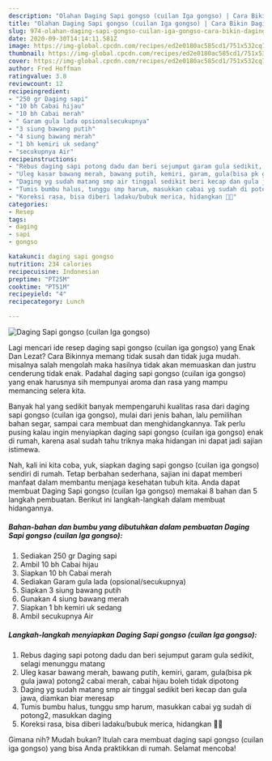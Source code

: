 ```yaml
---
description: "Olahan Daging Sapi gongso (cuilan Iga gongso) | Cara Bikin Daging Sapi gongso (cuilan Iga gongso) Yang Sempurna"
title: "Olahan Daging Sapi gongso (cuilan Iga gongso) | Cara Bikin Daging Sapi gongso (cuilan Iga gongso) Yang Sempurna"
slug: 974-olahan-daging-sapi-gongso-cuilan-iga-gongso-cara-bikin-daging-sapi-gongso-cuilan-iga-gongso-yang-sempurna
date: 2020-09-30T14:14:11.581Z
image: https://img-global.cpcdn.com/recipes/ed2e0180ac585cd1/751x532cq70/daging-sapi-gongso-cuilan-iga-gongso-foto-resep-utama.jpg
thumbnail: https://img-global.cpcdn.com/recipes/ed2e0180ac585cd1/751x532cq70/daging-sapi-gongso-cuilan-iga-gongso-foto-resep-utama.jpg
cover: https://img-global.cpcdn.com/recipes/ed2e0180ac585cd1/751x532cq70/daging-sapi-gongso-cuilan-iga-gongso-foto-resep-utama.jpg
author: Fred Hoffman
ratingvalue: 3.8
reviewcount: 12
recipeingredient:
- "250 gr Daging sapi"
- "10 bh Cabai hijau"
- "10 bh Cabai merah"
- " Garam gula lada opsionalsecukupnya"
- "3 siung bawang putih"
- "4 siung bawang merah"
- "1 bh kemiri uk sedang"
- "secukupnya Air"
recipeinstructions:
- "Rebus daging sapi potong dadu dan beri sejumput garam gula sedikit, selagi menunggu matang"
- "Uleg kasar bawang merah, bawang putih, kemiri, garam, gula(bisa pk gula jawa) potong2 cabai merah, cabai hijau boleh tidak dipotong"
- "Daging yg sudah matang smp air tinggal sedikit beri kecap dan gula jawa, diamkan biar meresap"
- "Tumis bumbu halus, tunggu smp harum, masukkan cabai yg sudah di potong2, masukkan daging"
- "Koreksi rasa, bisa diberi ladaku/bubuk merica, hidangkan 🙏🏼"
categories:
- Resep
tags:
- daging
- sapi
- gongso

katakunci: daging sapi gongso 
nutrition: 234 calories
recipecuisine: Indonesian
preptime: "PT25M"
cooktime: "PT51M"
recipeyield: "4"
recipecategory: Lunch

---
```



![Daging Sapi gongso (cuilan Iga gongso)](https://img-global.cpcdn.com/recipes/ed2e0180ac585cd1/751x532cq70/daging-sapi-gongso-cuilan-iga-gongso-foto-resep-utama.jpg)

Lagi mencari ide resep daging sapi gongso (cuilan iga gongso) yang Enak Dan Lezat? Cara Bikinnya memang tidak susah dan tidak juga mudah. misalnya salah mengolah maka hasilnya tidak akan memuaskan dan justru cenderung tidak enak. Padahal daging sapi gongso (cuilan iga gongso) yang enak harusnya sih mempunyai aroma dan rasa yang mampu memancing selera kita.

Banyak hal yang sedikit banyak mempengaruhi kualitas rasa dari daging sapi gongso (cuilan iga gongso), mulai dari jenis bahan, lalu pemilihan bahan segar, sampai cara membuat dan menghidangkannya. Tak perlu pusing kalau ingin menyiapkan daging sapi gongso (cuilan iga gongso) enak di rumah, karena asal sudah tahu triknya maka hidangan ini dapat jadi sajian istimewa.




Nah, kali ini kita coba, yuk, siapkan daging sapi gongso (cuilan iga gongso) sendiri di rumah. Tetap berbahan sederhana, sajian ini dapat memberi manfaat dalam membantu menjaga kesehatan tubuh kita. Anda dapat membuat Daging Sapi gongso (cuilan Iga gongso) memakai 8 bahan dan 5 langkah pembuatan. Berikut ini langkah-langkah dalam membuat hidangannya.

<!--inarticleads1-->

##### Bahan-bahan dan bumbu yang dibutuhkan dalam pembuatan Daging Sapi gongso (cuilan Iga gongso):

1. Sediakan 250 gr Daging sapi
1. Ambil 10 bh Cabai hijau
1. Siapkan 10 bh Cabai merah
1. Sediakan  Garam gula lada (opsional/secukupnya)
1. Siapkan 3 siung bawang putih
1. Gunakan 4 siung bawang merah
1. Siapkan 1 bh kemiri uk sedang
1. Ambil secukupnya Air




<!--inarticleads2-->

##### Langkah-langkah menyiapkan Daging Sapi gongso (cuilan Iga gongso):

1. Rebus daging sapi potong dadu dan beri sejumput garam gula sedikit, selagi menunggu matang
1. Uleg kasar bawang merah, bawang putih, kemiri, garam, gula(bisa pk gula jawa) potong2 cabai merah, cabai hijau boleh tidak dipotong
1. Daging yg sudah matang smp air tinggal sedikit beri kecap dan gula jawa, diamkan biar meresap
1. Tumis bumbu halus, tunggu smp harum, masukkan cabai yg sudah di potong2, masukkan daging
1. Koreksi rasa, bisa diberi ladaku/bubuk merica, hidangkan 🙏🏼




Gimana nih? Mudah bukan? Itulah cara membuat daging sapi gongso (cuilan iga gongso) yang bisa Anda praktikkan di rumah. Selamat mencoba!
